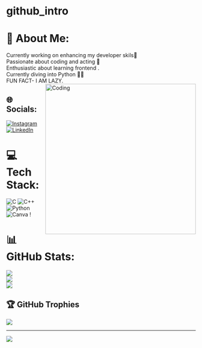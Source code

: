# github_intro
# 💫 About Me:
Currently working on enhancing my developer skils🚀<br>Passionate about coding and  acting 👻<br>Enthusiastic about learning frontend .<br>Currently diving into Python 🥷🏻<br>FUN FACT- I AM LAZY.
<img align="right" alt="Coding" width="400" src="https://giphy.com/gifs/thecodingspacerd-code-coding-eatsleepcode-VTtANKl0beDFQRLDTh">

## 🌐 Socials:
[![Instagram](https://img.shields.io/badge/Instagram-%23E4405F.svg?logo=Instagram&logoColor=white)](https://instagram.com/_ayushhhxx) [![LinkedIn](https://img.shields.io/badge/LinkedIn-%230077B5.svg?logo=linkedin&logoColor=white)](https://linkedin.com/in/https://www.linkedin.com/in/ayush-aryan-0295241b5/) 

# 💻 Tech Stack:
![C](https://img.shields.io/badge/c-%2300599C.svg?style=for-the-badge&logo=c&logoColor=white) ![C++](https://img.shields.io/badge/c++-%2300599C.svg?style=for-the-badge&logo=c%2B%2B&logoColor=white) ![Python](https://img.shields.io/badge/python-3670A0?style=for-the-badge&logo=python&logoColor=ffdd54) ![Canva](https://img.shields.io/badge/Canva-%2300C4CC.svg?style=for-the-badge&logo=Canva&logoColor=white) !
# 📊 GitHub Stats:
![](https://github-readme-stats.vercel.app/api?username=ayushhharyann007&theme=dark&hide_border=false&include_all_commits=false&count_private=false)<br/>
![](https://github-readme-streak-stats.herokuapp.com/?user=ayushhharyann007&theme=dark&hide_border=false)<br/>
![](https://github-readme-stats.vercel.app/api/top-langs/?username=ayushhharyann007&theme=dark&hide_border=false&include_all_commits=false&count_private=false&layout=compact)

## 🏆 GitHub Trophies
![](https://github-profile-trophy.vercel.app/?username=ayushhharyann007&theme=radical&no-frame=false&no-bg=true&margin-w=4)

---
[![](https://visitcount.itsvg.in/api?id=ayushhharyann007&icon=0&color=0)](https://visitcount.itsvg.in)

<!-- Proudly created with GPRM ( https://gprm.itsvg.in ) -->
